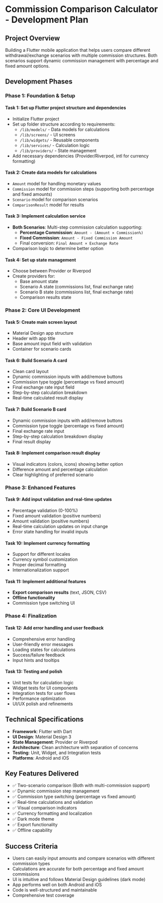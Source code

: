 # Commission Comparison Calculator - Development Plan

## Project Overview
Building a Flutter mobile application that helps users compare different withdrawal/exchange scenarios with multiple commission structures. Both scenarios support dynamic commission management with percentage and fixed amount options.

## Development Phases

### **Phase 1: Foundation & Setup**

#### Task 1: Set up Flutter project structure and dependencies
- Initialize Flutter project
- Set up folder structure according to requirements:
  - `/lib/models/` - Data models for calculations
  - `/lib/screens/` - UI screens
  - `/lib/widgets/` - Reusable components
  - `/lib/services/` - Calculation logic
  - `/lib/providers/` - State management
- Add necessary dependencies (Provider/Riverpod, intl for currency formatting)

#### Task 2: Create data models for calculations
- `Amount` model for handling monetary values
- `Commission` model for commission steps (supporting both percentage and fixed amounts)
- `Scenario` model for comparison scenarios
- `ComparisonResult` model for results

#### Task 3: Implement calculation service
- **Both Scenarios**: Multi-step commission calculation supporting:
  - **Percentage Commission**: `Amount - (Amount × Commission%)`
  - **Fixed Commission**: `Amount - Fixed Commission Amount`
  - Final conversion: `Final Amount × Exchange Rate`
- Comparison logic to determine better option

#### Task 4: Set up state management
- Choose between Provider or Riverpod
- Create providers for:
  - Base amount state
  - Scenario A state (commissions list, final exchange rate)
  - Scenario B state (commissions list, final exchange rate)
  - Comparison results state

### **Phase 2: Core UI Development**

#### Task 5: Create main screen layout
- Material Design app structure
- Header with app title
- Base amount input field with validation
- Container for scenario cards

#### Task 6: Build Scenario A card
- Clean card layout
- Dynamic commission inputs with add/remove buttons
- Commission type toggle (percentage vs fixed amount)
- Final exchange rate input field
- Step-by-step calculation breakdown
- Real-time calculated result display

#### Task 7: Build Scenario B card
- Dynamic commission inputs with add/remove buttons
- Commission type toggle (percentage vs fixed amount)
- Final exchange rate input
- Step-by-step calculation breakdown display
- Final result display

#### Task 8: Implement comparison result display
- Visual indicators (colors, icons) showing better option
- Difference amount and percentage calculation
- Clear highlighting of preferred scenario

### **Phase 3: Enhanced Features**

#### Task 9: Add input validation and real-time updates
- Percentage validation (0-100%)
- Fixed amount validation (positive numbers)
- Amount validation (positive numbers)
- Real-time calculation updates on input change
- Error state handling for invalid inputs

#### Task 10: Implement currency formatting
- Support for different locales
- Currency symbol customization
- Proper decimal formatting
- Internationalization support

#### Task 11: Implement additional features
- **Export comparison results** (text, JSON, CSV)
- **Offline functionality**
- Commission type switching UI

### **Phase 4: Finalization**

#### Task 12: Add error handling and user feedback
- Comprehensive error handling
- User-friendly error messages
- Loading states for calculations
- Success/failure feedback
- Input hints and tooltips

#### Task 13: Testing and polish
- Unit tests for calculation logic
- Widget tests for UI components
- Integration tests for user flows
- Performance optimization
- UI/UX polish and refinements

## Technical Specifications

- **Framework**: Flutter with Dart
- **UI Design**: Material Design 3
- **State Management**: Provider or Riverpod
- **Architecture**: Clean architecture with separation of concerns
- **Testing**: Unit, Widget, and Integration tests
- **Platforms**: Android and iOS

## Key Features Delivered

- ✅ Two-scenario comparison (Both with multi-commission support)
- ✅ Dynamic commission step management
- ✅ Commission type switching (percentage vs fixed amount)
- ✅ Real-time calculations and validation
- ✅ Visual comparison indicators
- ✅ Currency formatting and localization
- ✅ Dark mode theme
- ✅ Export functionality
- ✅ Offline capability

## Success Criteria

- Users can easily input amounts and compare scenarios with different commission types
- Calculations are accurate for both percentage and fixed amount commissions
- UI is intuitive and follows Material Design guidelines (dark mode)
- App performs well on both Android and iOS
- Code is well-structured and maintainable
- Comprehensive test coverage